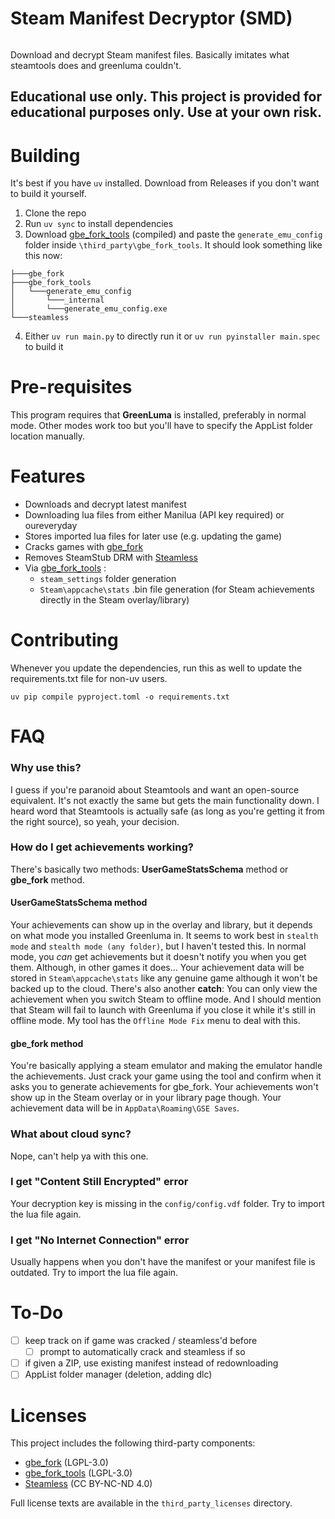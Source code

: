 # Steam Manifest Decryptor (SMD)
<img alt="" src="https://img.shields.io/github/repo-size/jericjan/SMD" />

Download and decrypt Steam manifest files. Basically imitates what steamtools does and greenluma couldn't.

## **Educational use only.** This project is provided for educational purposes only. Use at your own risk.

# Building
It's best if you have `uv` installed. Download from Releases if you don't want to build it yourself.

1. Clone the repo
2. Run `uv sync` to install dependencies  
3. Download [gbe_fork_tools](https://github.com/Detanup01/gbe_fork_tools/releases) (compiled) and paste the `generate_emu_config` folder inside `\third_party\gbe_fork_tools`. It should look something like this now:  
```
├───gbe_fork
├───gbe_fork_tools
│   └───generate_emu_config
│       └───_internal
│       └───generate_emu_config.exe
└───steamless
```
4. Either `uv run main.py` to directly run it or `uv run pyinstaller main.spec` to build it

# Pre-requisites
This program requires that **GreenLuma** is installed, preferably in normal mode. Other modes work too but you'll have to specify the AppList folder location manually.

# Features
- Downloads and decrypt latest manifest
- Downloading lua files from either Manilua (API key required) or oureveryday
- Stores imported lua files for later use (e.g. updating the game)
- Cracks games with [gbe_fork](https://github.com/Detanup01/gbe_fork/)
- Removes SteamStub DRM with [Steamless](https://github.com/atom0s/Steamless/)
- Via [gbe_fork_tools](https://github.com/Detanup01/gbe_fork_tools) :
  - `steam_settings` folder generation 
   - `Steam\appcache\stats` .bin file generation (for Steam achievements directly in the Steam overlay/library)

# Contributing

Whenever you update the dependencies, run this as well to update the requirements.txt file for non-uv users.
```
uv pip compile pyproject.toml -o requirements.txt
```

# FAQ

### Why use this?
I guess if you're paranoid about Steamtools and want an open-source equivalent. It's not exactly the same but gets the main functionality down. I heard word that Steamtools is actually safe (as long as you're getting it from the right source), so yeah, your decision. 

### How do I get achievements working?
There's basically two methods: **UserGameStatsSchema** method or **gbe_fork** method.
#### UserGameStatsSchema method
Your achievements can show up in the overlay and library, but it depends on what mode you installed Greenluma in. It seems to work best in `stealth mode` and `stealth mode (any folder)`, but I haven't tested this. In normal mode, you *can* get achievements but it doesn't notify you when you get them. Although, in other games it does... Your achievement data will be stored in `Steam\appcache\stats` like any genuine game although it won't be backed up to the cloud. There's also another **catch**: You can only view the achievement when you switch Steam to offline mode. And I should mention that Steam will fail to launch with Greenluma if you close it while it's still in offline mode. My tool has the `Offline Mode Fix` menu to deal with this.

#### gbe_fork method
You're basically applying a steam emulator and making the emulator handle the achievements. Just crack your game using the tool and confirm when it asks you to generate achievements for gbe_fork. Your achievements won't show up in the Steam overlay or in your library page though. Your achievement data will be in `AppData\Roaming\GSE Saves`. 

### What about cloud sync?
Nope, can't help ya with this one.

### I get "Content Still Encrypted" error
Your decryption key is missing in the `config/config.vdf` folder. Try to import the lua file again.

### I get "No Internet Connection" error
Usually happens when you don't have the manifest or your manifest file is outdated. Try to import the lua file again.



# To-Do
- [ ] keep track on if game was cracked / steamless'd before
  - [ ] prompt to automatically crack and steamless if so
- [ ] if given a ZIP, use existing manifest instead of redownloading
- [ ] AppList folder manager (deletion, adding dlc)

# Licenses
This project includes the following third-party components:
- [gbe_fork](https://github.com/Detanup01/gbe_fork/) (LGPL-3.0)
- [gbe_fork_tools](https://github.com/Detanup01/gbe_fork_tools) (LGPL-3.0)
- [Steamless](https://github.com/atom0s/Steamless/) (CC BY-NC-ND 4.0)

Full license texts are available in the `third_party_licenses` directory.

